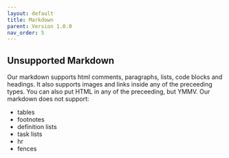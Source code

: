 ```yaml
---
layout: default
title: Markdown
parent: Version 1.0.0
nav_order: 5
---
```


## Unsupported Markdown
Our markdown supports html comments, paragraphs, lists, code blocks and headings. It also supports images and links inside any of the preceeding types. You can also put HTML in any of the preceeding, but YMMV. Our markdown does not support:

* tables
* footnotes
* definition lists
* task lists
* hr
* fences